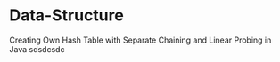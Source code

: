 # Data-Structure
Creating Own Hash Table with Separate Chaining and Linear Probing in Java sdsdcsdc
